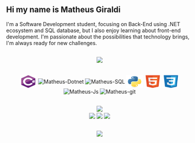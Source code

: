 ## Hi my name is Matheus Giraldi  

I'm a Software Development student, focusing on Back-End using .NET ecosystem and SQL database, but I also enjoy learning about front-end development. I'm passionate about the possibilities that technology brings, I'm always ready for new challenges.
 
##
 
<div align="center">
<img src="https://media.giphy.com/media/M9gbBd9nbDrOTu1Mqx/giphy.gif" width="230">
</div>

##

<div align="center" style="transform: scale(1); transition: transform 0.5s;">
  <img align="center" alt="Matheus-C#" height="35" width="45" src="https://raw.githubusercontent.com/devicons/devicon/master/icons/csharp/csharp-original.svg">
  <img align="center" alt="Matheus-Dotnet" height="35" width="45" src="https://cdn.iconscout.com/icon/free/png-512/microsoft-dotnet-1175177.png?f=avif&w=256">
  <img align="center" alt="Matheus-SQL" height="35" width="45" src="https://cdn-icons-png.flaticon.com/512/5815/5815478.png">
  <img align="center" alt="Matheus-Python" height="35" width="45" src="https://raw.githubusercontent.com/devicons/devicon/master/icons/python/python-original.svg">
  <img align="center" alt="Matheus-HTML" height="35" width="45" src="https://raw.githubusercontent.com/devicons/devicon/master/icons/html5/html5-original.svg">
  <img align="center" alt="Matheus-CSS" height="35" width="45" src="https://raw.githubusercontent.com/devicons/devicon/master/icons/css3/css3-original.svg">
  <img align="center" alt="Matheus-Js" height="35" width="45" src="https://cdn.jsdelivr.net/gh/devicons/devicon/icons/javascript/javascript-original.svg">
  <img align="center" alt="Matheus-git" height="35" width="45" src="https://cdn.jsdelivr.net/gh/devicons/devicon/icons/git/git-original.svg"> 
</div>

##

<div align="center">
<img height="200em" src="https://github-profile-summary-cards.vercel.app/api/cards/profile-details?username=Giraldimatheus&theme=monokai"/> 
</div>

<div align="center">
  
  <img height="165em" src="https://github-readme-stats.vercel.app/api?username=Giraldimatheus&show_icons=true&theme=monokai&include_all_commits=true&count_private=false&hide_border=true"/> 
  <img height="165em" src="https://github-readme-stats.vercel.app/api/top-langs/?username=Giraldimatheus&layout=compact&langs_count=7&theme=monokai&hide_border=true"/>   <img height="170em" src="https://github-readme-streak-stats.herokuapp.com/?user=Giraldimatheus&theme=monokai&hide_border=true"/>
</div>

##

<div align="center">
  <img src="https://media.giphy.com/media/KNUhETKTx63XgYHBt1/giphy.gif" width="230">
</div>
  
  
